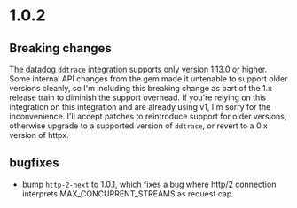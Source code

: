 # 1.0.2

## Breaking changes

The datadog `ddtrace` integration supports only version 1.13.0 or higher. Some internal API changes from the gem made it untenable to support older versions cleanly, so I'm including this breaking change as part of the 1.x release train to diminish the support overhead. If you're relying on this integration on this integration and are already using v1, I'm sorry for the inconvenience. I'll accept patches to reintroduce support for older versions, otherwise upgrade to a supported version of `ddtrace`, or revert to a 0.x version of httpx.


## bugfixes

* bump `http-2-next` to 1.0.1, which fixes a bug where http/2 connection interprets MAX_CONCURRENT_STREAMS as request cap.